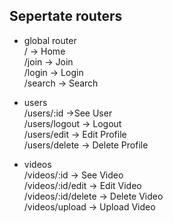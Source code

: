 ## Sepertate routers
* global router   
/ -> Home   
/join -> Join   
/login -> Login   
/search -> Search   

* users   
/users/:id ->See User   
/users/logout -> Logout   
/users/edit -> Edit Profile   
/users/delete -> Delete Profile   

* videos   
/videos/:id -> See Video   
/videos/:id/edit -> Edit Video   
/videos/:id/delete -> Delete Video   
/videos/upload -> Upload Video